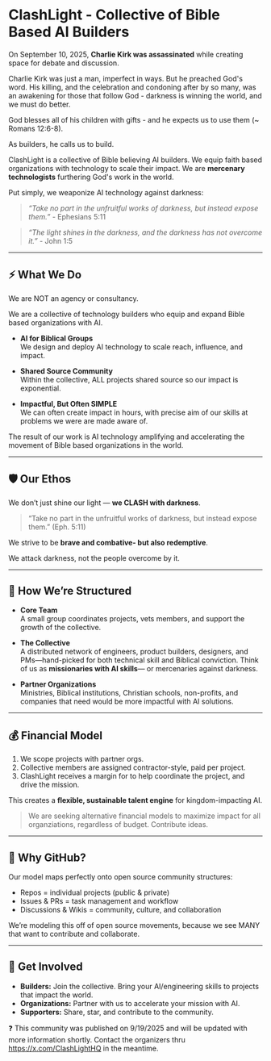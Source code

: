 # ClashLight - Collective of Bible Based AI Builders

On September 10, 2025, **Charlie Kirk was assassinated** while creating space for debate and discussion.  

Charlie Kirk was just a man, imperfect in ways. But he preached God's word. His killing, and the celebration and condoning after by so many, was an awakening for those that follow God - darkness is winning the world, and we must do better.

God blesses all of his children with gifts - and he expects us to use them (~ Romans 12:6-8). 

As builders, he calls us to build. 

ClashLight is a collective of Bible believing AI builders. We equip faith based organizations with technology to scale their impact. We are **mercenary technologists** furthering God's work in the world. 

Put simply, we weaponize AI technology against darkness: 

> *“Take no part in the unfruitful works of darkness, but instead expose them.”*  - Ephesians 5:11

> *“The light shines in the darkness, and the darkness has not overcome it.”*  - John 1:5

---

## ⚡ What We Do
We are NOT an agency or consultancy. 

We are a collective of technology builders who equip and expand Bible based organizations with AI. 

- **AI for Biblical Groups**  
  We design and deploy AI technology to scale reach, influence, and impact. 

- **Shared Source Community**  
  Within the collective, ALL projects shared source so our impact is exponential. 

- **Impactful, But Often SIMPLE**  
  We can often create impact in hours, with precise aim of our skills at problems we were are made aware of. 

The result of our work is AI technology amplifying and accelerating the movement of Bible based organizations in the world. 

---

## 🛡️ Our Ethos
We don’t just shine our light — **we CLASH with darkness**.

> “Take no part in the unfruitful works of darkness, but instead expose them.” (Eph. 5:11)

We strive to be **brave and combative- but also redemptive**. 

We attack darkness, not the people overcome by it. 

---

## 🧩 How We’re Structured
- **Core Team**  
  A small group coordinates projects, vets members, and support the growth of the collective. 

- **The Collective**  
  A distributed network of engineers, product builders, designers, and PMs—hand-picked for both technical skill and Biblical conviction. Think of us as **missionaries with AI skills**— or mercenaries against darkness.

- **Partner Organizations**  
  Ministries, Biblical institutions, Christian schools, non-profits, and companies that need would be more impactful with AI solutions. 

---

## 💰 Financial Model
1. We scope projects with partner orgs.  
2. Collective members are assigned contractor-style, paid per project.  
3. ClashLight receives a margin for to help coordinate the project, and drive the mission. 

This creates a **flexible, sustainable talent engine** for kingdom-impacting AI.

> We are seeking alternative financial models to maximize impact for all organziations, regardless of budget. Contribute ideas.

---

## 📍 Why GitHub?
Our model maps perfectly onto open source community structures:
- Repos = individual projects (public & private)  
- Issues & PRs = task management and workflow  
- Discussions & Wikis = community, culture, and collaboration  

We’re modeling this off of open source movements, because we see MANY that want to contribute and collaborate. 

---

## 🚀 Get Involved
- **Builders:** Join the collective. Bring your AI/engineering skills to projects that impact the world. 
- **Organizations:** Partner with us to accelerate your mission with AI.  
- **Supporters:** Share, star, and contribute to the community.

❓ This community was published on 9/19/2025 and will be updated with more information shortly. Contact the organizers thru https://x.com/ClashLightHQ in the meantime. 

